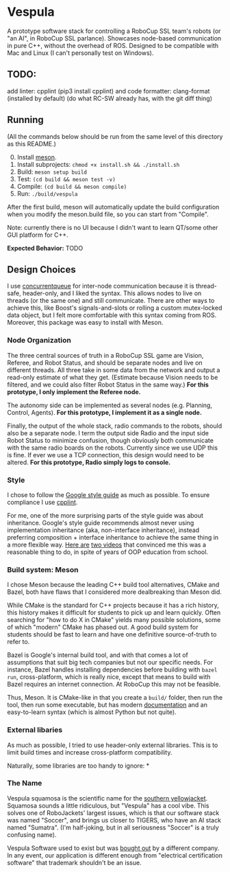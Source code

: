 # Vespula

A prototype software stack for controlling a RoboCup SSL team's robots (or
"an AI", in RoboCup SSL parlance). Showcases node-based communication in pure
C++, without the overhead of ROS. Designed to be compatible with Mac and Linux
(I can't personally test on Windows).

## TODO:

add linter: cpplint (pip3 install cpplint)
and code formatter: clang-format (installed by default)
(do what RC-SW already has, with the git diff thing)

## Running

(All the commands below should be run from the same level of this directory as this README.)

0. Install [meson](https://mesonbuild.com/Getting-meson.html).
1. Install subprojects: `chmod +x install.sh && ./install.sh`
2. Build: `meson setup build`
3. Test: `(cd build && meson test -v)`
4. Compile: `(cd build && meson compile)`
5. Run: `./build/vespula`

After the first build, meson will automatically update the build configuration
when you modify the meson.build file, so you can start from "Compile".

Note: currently there is no UI because I didn't want to learn QT/some other GUI
platform for C++.

**Expected Behavior:** TODO

## Design Choices

I use [concurrentqueue](https://github.com/cameron314/concurrentqueue) for
inter-node communication because it is thread-safe, header-only, and I liked
the syntax. This allows nodes to live on threads (or the same one) and still
communicate. There are other ways to achieve this, like Boost's
signals-and-slots or rolling a custom mutex-locked data object, but I felt more
comfortable with this syntax coming from ROS. Moreover, this package was easy to install with Meson.

### Node Organization

The three central sources of truth in a RoboCup SSL game are Vision, Referee, and
Robot Status, and should be separate nodes and live on different threads. All
three take in some data from the network and output a read-only estimate of
what they get. (Estimate because Vision needs to be filtered, and we could also
filter Robot Status in the same way.) **For this prototype, I only implement
the Referee node.**

The autonomy side can be implemented as several nodes (e.g. Planning, Control,
Agents). **For this prototype, I implement it as a single node.**

Finally, the output of the whole stack, radio commands to the robots, should
also be a separate node. I term the output side Radio and the input side Robot
Status to minimize confusion, though obviously both communicate with the same
radio boards on the robots. Currently since we use UDP this is fine. If ever we
use a TCP connection, this design would need to be altered. **For this
prototype, Radio simply logs to console.**

### Style

I chose to follow the [Google style
guide](https://google.github.io/styleguide/cppguide.html) as much as possible.
To ensure compliance I use [cpplint](https://github.com/cpplint/cpplint).

For me, one of the more surprising parts of the style guide was about
inheritance. Google's style guide recommends almost never using implementation
inheritance (aka, non-interface inheritance), instead preferring composition +
interface inheritance to achieve the same thing in a more flexible way. [Here
are](https://youtu.be/hxGOiiR9ZKg) [two videos](https://youtu.be/wfMtDGfHWpA)
that convinced me this was a reasonable thing to do, in spite of years of OOP
education from school.

### Build system: Meson

I chose Meson because the leading C++ build tool alternatives, CMake and Bazel,
both have flaws that I considered more dealbreaking than Meson did.

While CMake is the standard for C++ projects because it has a rich history,
this history makes it difficult for students to pick up and learn quickly.
Often searching for "how to do X in CMake" yields many possible solutions, some
of which "modern" CMake has phased out. A good build system for students should
be fast to learn and have one definitive source-of-truth to refer to.

Bazel is Google's internal build tool, and with that comes a lot of assumptions
that suit big tech companies but not our specific needs. For instance, Bazel
handles installing dependencies before building with `bazel run`,
cross-platform, which is really nice, except that means to build with Bazel
requires an internet connection. At RoboCup this may not be feasible.

Thus, Meson. It is CMake-like in that you create a `build/` folder, then run
the tool, then run some executable, but has modern
[documentation](https://mesonbuild.com/) and an
easy-to-learn syntax (which is almost Python but not quite).

### External libaries

As much as possible, I tried to use header-only external libraries. This is to
limit build times and increase cross-platform compatibility.

Naturally, some libraries are too handy to ignore:
 * 

### The Name

Vespula squamosa is the scientific name for the [southern
yellowjacket](https://en.wikipedia.org/wiki/Vespula_squamosa). Squamosa sounds
a little ridiculous, but "Vespula" has a cool vibe. This solves one of
RoboJackets' largest issues, which is that our software stack was named
"Soccer", and brings us closer to TIGERS, who have an AI stack named "Sumatra".
(I'm half-joking, but in all seriousness "Soccer" is a truly confusing name).

Vespula Software used to exist but was [bought
out](https://vespulav2.azurewebsites.net/) by a different company. In any
event, our application is different enough from "electrical certification
software" that trademark shouldn't be an issue.
